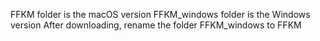 
FFKM folder is the macOS version
FFKM_windows folder is the Windows version
After downloading, rename the folder FFKM_windows to FFKM

